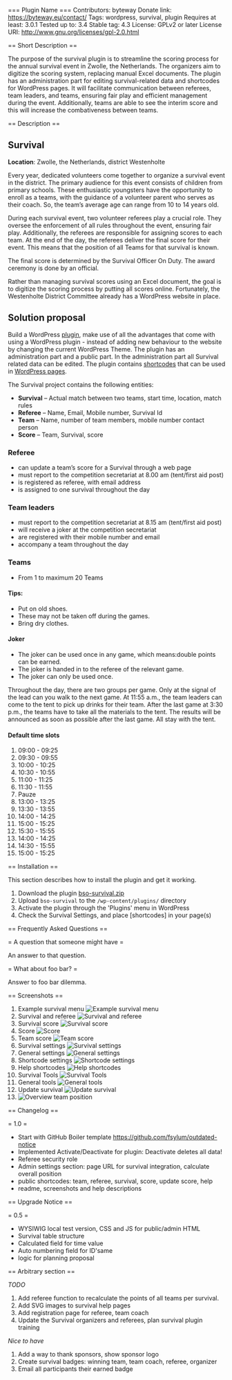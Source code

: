 === Plugin Name ===
Contributors: byteway
Donate link: https://byteway.eu/contact/
Tags: wordpress, survival, plugin
Requires at least: 3.0.1
Tested up to: 3.4
Stable tag: 4.3
License: GPLv2 or later
License URI: http://www.gnu.org/licenses/gpl-2.0.html

== Short Description ==

The purpose of the survival plugin is to streamline the scoring process for the annual survival event in Zwolle, the Netherlands. 
The organizers aim to digitize the scoring system, replacing manual Excel documents. 
The plugin has an administration part for editing survival-related data and shortcodes for WordPress pages. 
It will facilitate communication between referees, team leaders, and teams, ensuring fair play and efficient management during the event. 
Additionally, teams are able to see the interim score and this will increase the combativeness between teams.


== Description ==

Survival
--------

**Location**: Zwolle, the Netherlands, district Westenholte

Every year, dedicated volunteers come together to organize a survival event in the district. The primary audience for this event consists of children from primary schools. These enthusiastic youngsters have the opportunity to enroll as a teams, with the guidance of a volunteer parent who serves as their coach. So, the team’s average age can range from 10 to 14 years old.

During each survival event, two volunteer referees play a crucial role. They oversee the enforcement of all rules throughout the event, ensuring fair play. Additionally, the referees are responsible for assigning scores to each team. At the end of the day, the referees deliver the final score for their event. This means that the position of all Teams for that survival is known.

The final score is determined by the Survival Officer On Duty. The award ceremony is done by an official.

Rather than managing survival scores using an Excel document, the goal is to digitize the scoring process by putting all scores online. Fortunately, the Westenholte District Committee already has a WordPress website in place.

Solution proposal
-----------------

Build a WordPress [plugin](https://developer.wordpress.org/plugins/intro/what-is-a-plugin/), make use of all the advantages that come with using a WordPress plugin - instead of adding new behaviour to the website by changing the current WordPress Theme. The plugin has an administration part and a public part. In the administration part all Survival related data can be edited. The plugin contains [shortcodes](https://developer.wordpress.org/plugins/shortcodes/) that can be used in [WordPress pages](https://wordpress.org/documentation/article/create-pages).

The Survival project contains the following entities:

*   **Survival** – Actual match between two teams, start time, location, match rules
*   **Referee** – Name, Email, Mobile number, Survival Id
*   **Team** – Name, number of team members, mobile number contact person
*   **Score** – Team, Survival, score

### Referee

*   can update a team’s score for a Survival through a web page
*   must report to the competition secretariat at 8.00 am (tent/first aid post)
*   is registered as referee, with email address
*   is assigned to one survival throughout the day

### Team leaders

*   must report to the competition secretariat at 8.15 am (tent/first aid post)
*   will receive a joker at the competition secretariat
*   are registered with their mobile number and email
*   accompany a team throughout the day

### Teams

*   From 1 to maximum 20 Teams

#### Tips:

*   Put on old shoes.
*   These may not be taken off during the games.
*   Bring dry clothes.

#### Joker

*   The joker can be used once in any game, which means:double points can be earned.
*   The joker is handed in to the referee of the relevant game.
*   The joker can only be used once.


Throughout the day, there are two groups per game. Only at the signal of the lead can you walk to the next game. At 11:55 a.m., the team leaders can come to the tent to pick up drinks for their team. After the last game at 3:30 p.m., the teams have to take all the materials to the tent. The results will be announced as soon as possible after the last game. All stay with the tent.

#### Default time slots

1. 09:00 - 09:25
1. 09:30 - 09:55
1. 10:00 - 10:25
1. 10:30 - 10:55
1. 11:00 - 11:25
1. 11:30 - 11:55
1. Pauze
1. 13:00 - 13:25
1. 13:30 - 13:55
1. 14:00 - 14:25
1. 15:00 - 15:25
1. 15:30 - 15:55
1. 14:00 - 14:25
1. 14:30 - 15:55
1. 15:00 - 15:25

== Installation ==

This section describes how to install the plugin and get it working.

1. Download the plugin [bso-survival.zip](https://github.com/byteway/bso-survival)
1. Upload `bso-survival` to the `/wp-content/plugins/` directory
1. Activate the plugin through the 'Plugins' menu in WordPress
1. Check the Survival Settings, and place [shortcodes] in your page(s)

== Frequently Asked Questions ==

= A question that someone might have =

An answer to that question.

= What about foo bar? =

Answer to foo bar dilemma.

== Screenshots ==

1. Example survival menu ![Example survival menu](assets/screenshot-01.png)
1. Survival and referee ![Survival and referee](assets/screenshot-02.png)
1. Survival score ![Survival score](assets/screenshot-03.png)
1. Score ![Score](assets/screenshot-04.png)
1. Team score ![Team score](assets/screenshot-05.png)
1. Survival settings ![Survival settings](assets/screenshot-06.png)
1. General settings ![General settings](assets/screenshot-07.png)
1. Shortcode settings ![Shortcode settings](assets/screenshot-08.png)
1. Help shortcodes ![Help shortcodes](assets/screenshot-09.png)
1. Survival Tools ![Survival Tools](assets/screenshot-10.png)
1. General tools ![General tools](assets/screenshot-11.png)
1. Update survival ![Update survival](assets/screenshot-12.png)
1. ![Overview team position](assets/screenshot-13.png)


== Changelog ==

= 1.0 =
* Start with GitHub Boiler template https://github.com/fsylum/outdated-notice
* Implemented Activate/Deactivate for plugin: Deactivate deletes all data!
* Referee security role
* Admin settings section: page URL for survival integration, calculate overall position
* public shortcodes: team, referee, survival, score, update score, help
* readme, screenshots and help descriptions

== Upgrade Notice ==

= 0.5 =
* WYSIWIG local test version, CSS and JS for public/admin HTML
* Survival table structure
* Calculated field for time value
* Auto numbering field for ID'same
* logic for planning proposal

== Arbitrary section ==

*TODO*
1. Add referee function to recalculate the points of all teams per survival. 
1. Add SVG images to survival help pages
1. Add registration page for referee, team coach
1. Update the Survival organizers and referees, plan survival plugin training

*Nice to have*
1. Add a way to thank sponsors, show sponsor logo
1. Create survival badges: winning team, team coach, referee, organizer
1. Email all participants their earned badge
